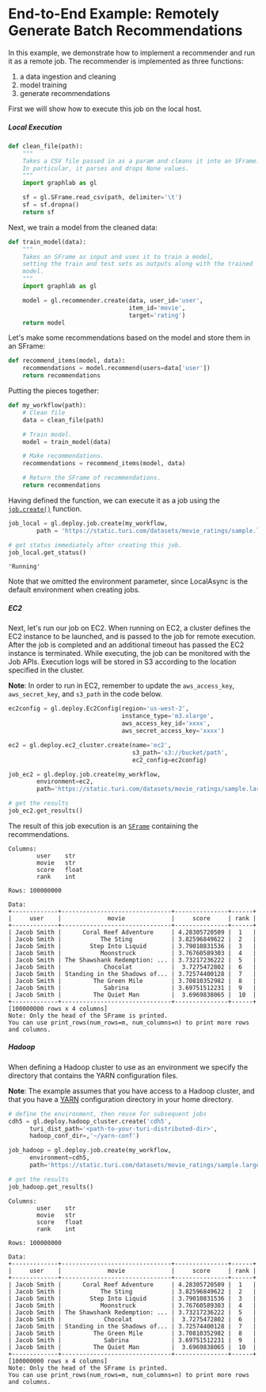 <script src="../turi/js/recview.js"></script>
# End-to-End Example: Remotely Generate Batch Recommendations

In this example, we demonstrate how to implement a recommender and run it as a remote job. The recommender is implemented as three functions:

  1. a data ingestion and cleaning
  2. model training
  3. generate recommendations

First we will show how to execute this job on the local host.

##### Local Execution

```python
def clean_file(path):
    """
    Takes a CSV file passed in as a param and cleans it into an SFrame.
    In particular, it parses and drops None values.
    """
    import graphlab as gl

    sf = gl.SFrame.read_csv(path, delimiter='\t')
    sf = sf.dropna()
    return sf
```

Next, we train a model from the cleaned data:

```python
def train_model(data):
    """
    Takes an SFrame as input and uses it to train a model,
    setting the train and test sets as outputs along with the trained
    model.
    """
    import graphlab as gl

    model = gl.recommender.create(data, user_id='user',
                                  item_id='movie',
                                  target='rating')
    return model
```

Let's make some recommendations based on the model and store them in an SFrame:

```python
def recommend_items(model, data):
    recommendations = model.recommend(users=data['user'])
    return recommendations
```

Putting the pieces together:

```python
def my_workflow(path):
    # Clean file
    data = clean_file(path)

    # Train model.
    model = train_model(data)

    # Make recommendations.
    recommendations = recommend_items(model, data)

    # Return the SFrame of recommendations.
    return recommendations
```

Having defined the function, we can execute it as a job using the
[``job.create()``](https://turi.com/products/create/docs/generated/graphlab.deploy.job.create.html)
function.

```python
job_local = gl.deploy.job.create(my_workflow,
        path = 'https://static.turi.com/datasets/movie_ratings/sample.large')

# get status immediately after creating this job.
job_local.get_status()
```
```
'Running'
```

Note that we omitted the environment parameter, since LocalAsync is the default environment when creating jobs.

##### EC2

Next, let's run our job on EC2. When running on EC2, a cluster defines the EC2 instance to be launched, and is passed to the job for remote execution. After the job is completed and an additional timeout has passed the EC2
instance is terminated. While executing, the job can be monitored with the Job APIs. Execution logs will be stored in S3 according to the location specified in the cluster.

**Note**: In order to run in EC2, remember to update the `aws_access_key`, `aws_secret_key`, and `s3_path` in the code below.

```python
ec2config = gl.deploy.Ec2Config(region='us-west-2',
                                instance_type='m3.xlarge',
                                aws_access_key_id='xxxx',
                                aws_secret_access_key='xxxx')

ec2 = gl.deploy.ec2_cluster.create(name='ec2',
                                   s3_path='s3://bucket/path',
                                   ec2_config=ec2config)

job_ec2 = gl.deploy.job.create(my_workflow,
        environment=ec2,
        path='https://static.turi.com/datasets/movie_ratings/sample.large')

# get the results
job_ec2.get_results()
```

The result of this job execution is an [``SFrame``](https://turi.com/products/create/docs/generated/graphlab.SFrame.html) containing the recommendations.

```
Columns:
        user    str
        movie   str
        score   float
        rank    int

Rows: 100000000

Data:
+-------------+-------------------------------+---------------+------+
|     user    |             movie             |     score     | rank |
+-------------+-------------------------------+---------------+------+
| Jacob Smith |      Coral Reef Adventure     | 4.28305720509 |  1   |
| Jacob Smith |           The Sting           | 3.82596849622 |  2   |
| Jacob Smith |        Step Into Liquid       | 3.79010831536 |  3   |
| Jacob Smith |           Moonstruck          | 3.76760589303 |  4   |
| Jacob Smith | The Shawshank Redemption: ... | 3.73217236222 |  5   |
| Jacob Smith |            Chocolat           |  3.7275472802 |  6   |
| Jacob Smith | Standing in the Shadows of... | 3.72574400128 |  7   |
| Jacob Smith |         The Green Mile        | 3.70810352982 |  8   |
| Jacob Smith |            Sabrina            | 3.69751512231 |  9   |
| Jacob Smith |         The Quiet Man         |  3.6969838065 |  10  |
+-------------+-------------------------------+---------------+------+
[100000000 rows x 4 columns]
Note: Only the head of the SFrame is printed.
You can use print_rows(num_rows=m, num_columns=n) to print more rows and columns.
```

##### Hadoop

When defining a Hadoop cluster to use as an environment we specify the directory that contains the YARN configuration files.

**Note**: The example assumes that you have access to a Hadoop cluster, and that you have
a [YARN](http://hadoop.apache.org/docs/current/hadoop-yarn/hadoop-yarn-site/YARN.html) configuration directory in your home directory.

```python
# define the environment, then reuse for subsequent jobs
cdh5 = gl.deploy.hadoop_cluster.create('cdh5',
      turi_dist_path='<path-to-your-turi-distributed-dir>',
      hadoop_conf_dir=,'~/yarn-conf')

job_hadoop = gl.deploy.job.create(my_workflow,
      environment=cdh5,
      path='https://static.turi.com/datasets/movie_ratings/sample.large')

# get the results
job_hadoop.get_results()
```
```
Columns:
        user    str
        movie   str
        score   float
        rank    int

Rows: 100000000

Data:
+-------------+-------------------------------+---------------+------+
|     user    |             movie             |     score     | rank |
+-------------+-------------------------------+---------------+------+
| Jacob Smith |      Coral Reef Adventure     | 4.28305720509 |  1   |
| Jacob Smith |           The Sting           | 3.82596849622 |  2   |
| Jacob Smith |        Step Into Liquid       | 3.79010831536 |  3   |
| Jacob Smith |           Moonstruck          | 3.76760589303 |  4   |
| Jacob Smith | The Shawshank Redemption: ... | 3.73217236222 |  5   |
| Jacob Smith |            Chocolat           |  3.7275472802 |  6   |
| Jacob Smith | Standing in the Shadows of... | 3.72574400128 |  7   |
| Jacob Smith |         The Green Mile        | 3.70810352982 |  8   |
| Jacob Smith |            Sabrina            | 3.69751512231 |  9   |
| Jacob Smith |         The Quiet Man         |  3.6969838065 |  10  |
+-------------+-------------------------------+---------------+------+
[100000000 rows x 4 columns]
Note: Only the head of the SFrame is printed.
You can use print_rows(num_rows=m, num_columns=n) to print more rows and columns.
```
